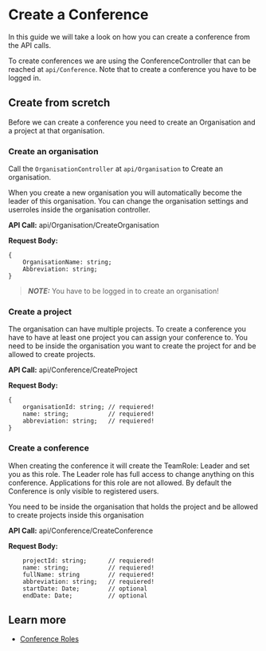 # Create a Conference

In this guide we will take a look on how you can create a conference from the
API calls.

To create conferences we are using the ConferenceController that can be reached at 
```api/Conference```. Note that to create a conference you have to be logged in.

## Create from scretch

Before we can create a conference you need to create an Organisation and a project at that
organisation.

### Create an organisation

Call the ```OrganisationController``` at ```api/Organisation``` to Create an organisation.

When you create a new organisation you will automatically become the leader of this organisation. You can
change the organisation settings and userroles inside the organisation controller.

__API Call:__ api/Organisation/CreateOrganisation

__Request Body:__ 
```
{
    OrganisationName: string;
    Abbreviation: string;
}
```

> **_NOTE:_**  You have to be logged in to create an organisation!

### Create a project

The organisation can have multiple projects. To create a conference you have to have at least one project
you can assign your conference to. You need to be inside the organisation you want to create the project for and be allowed to create projects.

__API Call:__ api/Conference/CreateProject

__Request Body:__
```
{
    organisationId: string; // requiered!
    name: string;           // requiered!
    abbreviation: string;   // requiered!
}
```

### Create a conference

When creating the conference it will create the TeamRole: Leader and set you as this role. The Leader role has full access to change anything on this conference. Applications for this role are not allowed. By default the Conference is only visible to registered users.

You need to be inside the organisation that holds the project and be allowed to create projects inside this organisation

__API Call:__ api/Conference/CreateConference

__Request Body:__
```
    projectId: string;      // requiered!
    name: string;           // requiered!
    fullName: string        // requiered!
    abbreviation: string;   // requiered!
    startDate: Date;        // optional
    endDate: Date;          // optional
```


## Learn more

* [Conference Roles](Roles.md)